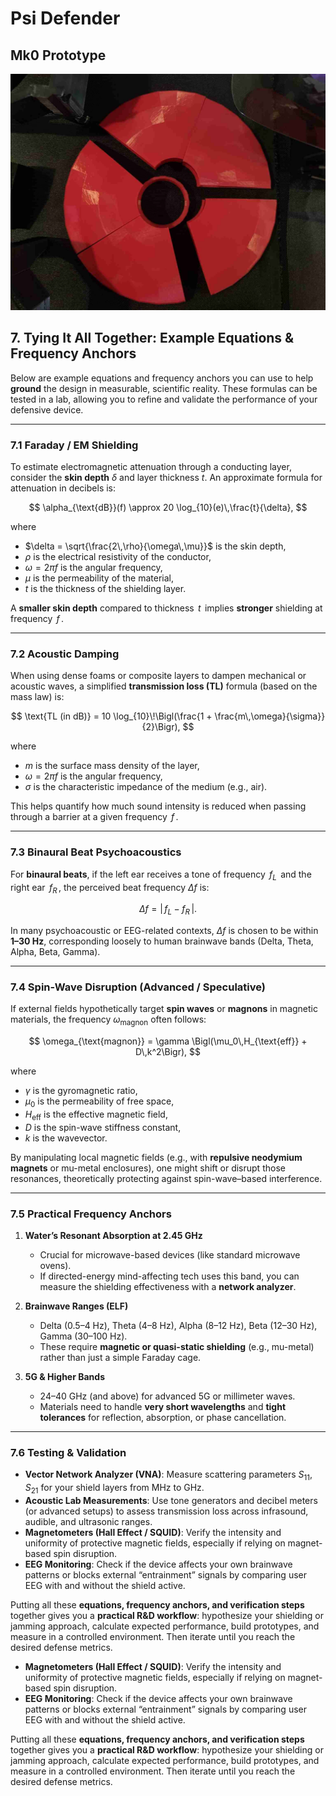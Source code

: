 # Psi Defender

## Mk0 Prototype
![banner_image](IMG_9328_resized.jpeg)

## 7. Tying It All Together: Example Equations & Frequency Anchors

Below are example equations and frequency anchors you can use to help **ground** the design in measurable, scientific reality. These formulas can be tested in a lab, allowing you to refine and validate the performance of your defensive device.

---

### 7.1 Faraday / EM Shielding

To estimate electromagnetic attenuation through a conducting layer, consider the **skin depth** $\delta$ and layer thickness $t$. An approximate formula for attenuation in decibels is:

$$
\alpha_{\text{dB}}(f) \approx 20 \log_{10}(e)\,\frac{t}{\delta},
$$

where

- $\delta = \sqrt{\frac{2\,\rho}{\omega\,\mu}}$ is the skin depth,
- $\rho$ is the electrical resistivity of the conductor,
- $\omega = 2\pi f$ is the angular frequency,
- $\mu$ is the permeability of the material,
- $t$ is the thickness of the shielding layer.

A **smaller skin depth** compared to thickness $\,t\,$ implies **stronger** shielding at frequency $\,f\,$.

---

### 7.2 Acoustic Damping

When using dense foams or composite layers to dampen mechanical or acoustic waves, a simplified **transmission loss (TL)** formula (based on the mass law) is:

$$
\text{TL (in dB)} = 10 \log_{10}\!\Bigl(\frac{1 + \frac{m\,\omega}{\sigma}}{2}\Bigr),
$$

where

- $m$ is the surface mass density of the layer,
- $\omega = 2\pi f$ is the angular frequency,
- $\sigma$ is the characteristic impedance of the medium (e.g., air).

This helps quantify how much sound intensity is reduced when passing through a barrier at a given frequency $\,f\,$.

---

### 7.3 Binaural Beat Psychoacoustics

For **binaural beats**, if the left ear receives a tone of frequency $\,f_L\,$ and the right ear $\,f_R\,$, the perceived beat frequency $\Delta f$ is:

$$
\Delta f = |\,f_L - f_R\,|.
$$

In many psychoacoustic or EEG-related contexts, $\Delta f$ is chosen to be within **1–30 Hz**, corresponding loosely to human brainwave bands (Delta, Theta, Alpha, Beta, Gamma).

---

### 7.4 Spin-Wave Disruption (Advanced / Speculative)

If external fields hypothetically target **spin waves** or **magnons** in magnetic materials, the frequency $\omega_{\text{magnon}}$ often follows:

$$
\omega_{\text{magnon}} = \gamma \Bigl(\mu_0\,H_{\text{eff}} + D\,k^2\Bigr),
$$

where

- $\gamma$ is the gyromagnetic ratio,
- $\mu_0$ is the permeability of free space,
- $H_{\text{eff}}$ is the effective magnetic field,
- $D$ is the spin-wave stiffness constant,
- $k$ is the wavevector.

By manipulating local magnetic fields (e.g., with **repulsive neodymium magnets** or mu-metal enclosures), one might shift or disrupt those resonances, theoretically protecting against spin-wave–based interference.

---

### 7.5 Practical Frequency Anchors

1. **Water’s Resonant Absorption at 2.45 GHz**  
   - Crucial for microwave-based devices (like standard microwave ovens).  
   - If directed-energy mind-affecting tech uses this band, you can measure the shielding effectiveness with a **network analyzer**.

2. **Brainwave Ranges (ELF)**  
   - Delta (0.5–4 Hz), Theta (4–8 Hz), Alpha (8–12 Hz), Beta (12–30 Hz), Gamma (30–100 Hz).  
   - These require **magnetic or quasi-static shielding** (e.g., mu-metal) rather than just a simple Faraday cage.

3. **5G & Higher Bands**  
   - 24–40 GHz (and above) for advanced 5G or millimeter waves.  
   - Materials need to handle **very short wavelengths** and **tight tolerances** for reflection, absorption, or phase cancellation.

---

### 7.6 Testing & Validation

- **Vector Network Analyzer (VNA)**: Measure scattering parameters $S_{11}, S_{21}$ for your shield layers from MHz to GHz.  
- **Acoustic Lab Measurements**: Use tone generators and decibel meters (or advanced setups) to assess transmission loss across infrasound, audible, and ultrasonic ranges.  
- **Magnetometers (Hall Effect / SQUID)**: Verify the intensity and uniformity of protective magnetic fields, especially if relying on magnet-based spin disruption.  
- **EEG Monitoring**: Check if the device affects your own brainwave patterns or blocks external “entrainment” signals by comparing user EEG with and without the shield active.

Putting all these **equations, frequency anchors, and verification steps** together gives you a **practical R&D workflow**: hypothesize your shielding or jamming approach, calculate expected performance, build prototypes, and measure in a controlled environment. Then iterate until you reach the desired defense metrics.
- **Magnetometers (Hall Effect / SQUID)**: Verify the intensity and uniformity of protective magnetic fields, especially if relying on magnet-based spin disruption.  
- **EEG Monitoring**: Check if the device affects your own brainwave patterns or blocks external “entrainment” signals by comparing user EEG with and without the shield active.

Putting all these **equations, frequency anchors, and verification steps** together gives you a **practical R&D workflow**: hypothesize your shielding or jamming approach, calculate expected performance, build prototypes, and measure in a controlled environment. Then iterate until you reach the desired defense metrics.
